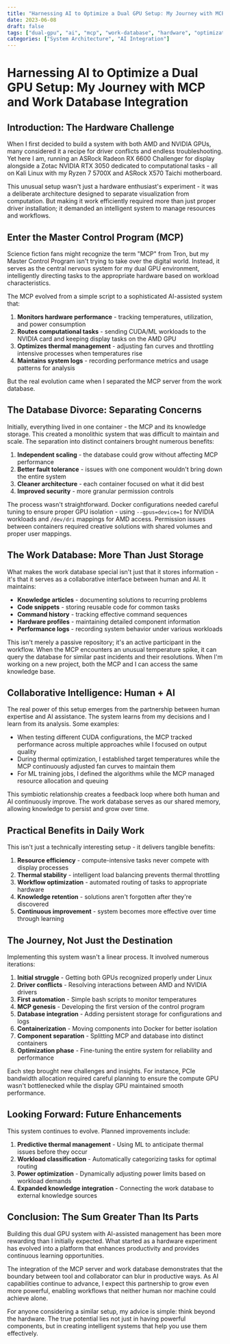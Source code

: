 ```yaml
---
title: "Harnessing AI to Optimize a Dual GPU Setup: My Journey with MCP and Work Database Integration"
date: 2023-06-08
draft: false
tags: ["dual-gpu", "ai", "mcp", "work-database", "hardware", "optimization"]
categories: ["System Architecture", "AI Integration"]
---
```


# Harnessing AI to Optimize a Dual GPU Setup: My Journey with MCP and Work Database Integration

## Introduction: The Hardware Challenge

When I first decided to build a system with both AMD and NVIDIA GPUs, many considered it a recipe for driver conflicts and endless troubleshooting. Yet here I am, running an ASRock Radeon RX 6600 Challenger for display alongside a Zotac NVIDIA RTX 3050 dedicated to computational tasks - all on Kali Linux with my Ryzen 7 5700X and ASRock X570 Taichi motherboard.

This unusual setup wasn't just a hardware enthusiast's experiment - it was a deliberate architecture designed to separate visualization from computation. But making it work efficiently required more than just proper driver installation; it demanded an intelligent system to manage resources and workflows.

## Enter the Master Control Program (MCP)

Science fiction fans might recognize the term "MCP" from Tron, but my Master Control Program isn't trying to take over the digital world. Instead, it serves as the central nervous system for my dual GPU environment, intelligently directing tasks to the appropriate hardware based on workload characteristics.

The MCP evolved from a simple script to a sophisticated AI-assisted system that:

1. **Monitors hardware performance** - tracking temperatures, utilization, and power consumption
2. **Routes computational tasks** - sending CUDA/ML workloads to the NVIDIA card and keeping display tasks on the AMD GPU
3. **Optimizes thermal management** - adjusting fan curves and throttling intensive processes when temperatures rise
4. **Maintains system logs** - recording performance metrics and usage patterns for analysis

But the real evolution came when I separated the MCP server from the work database.

## The Database Divorce: Separating Concerns

Initially, everything lived in one container - the MCP and its knowledge storage. This created a monolithic system that was difficult to maintain and scale. The separation into distinct containers brought numerous benefits:

1. **Independent scaling** - the database could grow without affecting MCP performance
2. **Better fault tolerance** - issues with one component wouldn't bring down the entire system
3. **Cleaner architecture** - each container focused on what it did best
4. **Improved security** - more granular permission controls

The process wasn't straightforward. Docker configurations needed careful tuning to ensure proper GPU isolation - using `--gpus=device=1` for NVIDIA workloads and `/dev/dri` mappings for AMD access. Permission issues between containers required creative solutions with shared volumes and proper user mappings.

## The Work Database: More Than Just Storage

What makes the work database special isn't just that it stores information - it's that it serves as a collaborative interface between human and AI. It maintains:

- **Knowledge articles** - documenting solutions to recurring problems
- **Code snippets** - storing reusable code for common tasks
- **Command history** - tracking effective command sequences
- **Hardware profiles** - maintaining detailed component information
- **Performance logs** - recording system behavior under various workloads

This isn't merely a passive repository; it's an active participant in the workflow. When the MCP encounters an unusual temperature spike, it can query the database for similar past incidents and their resolutions. When I'm working on a new project, both the MCP and I can access the same knowledge base.

## Collaborative Intelligence: Human + AI

The real power of this setup emerges from the partnership between human expertise and AI assistance. The system learns from my decisions and I learn from its analysis. Some examples:

- When testing different CUDA configurations, the MCP tracked performance across multiple approaches while I focused on output quality
- During thermal optimization, I established target temperatures while the MCP continuously adjusted fan curves to maintain them
- For ML training jobs, I defined the algorithms while the MCP managed resource allocation and queuing

This symbiotic relationship creates a feedback loop where both human and AI continuously improve. The work database serves as our shared memory, allowing knowledge to persist and grow over time.

## Practical Benefits in Daily Work

This isn't just a technically interesting setup - it delivers tangible benefits:

1. **Resource efficiency** - compute-intensive tasks never compete with display processes
2. **Thermal stability** - intelligent load balancing prevents thermal throttling
3. **Workflow optimization** - automated routing of tasks to appropriate hardware
4. **Knowledge retention** - solutions aren't forgotten after they're discovered
5. **Continuous improvement** - system becomes more effective over time through learning

## The Journey, Not Just the Destination

Implementing this system wasn't a linear process. It involved numerous iterations:

1. **Initial struggle** - Getting both GPUs recognized properly under Linux
2. **Driver conflicts** - Resolving interactions between AMD and NVIDIA drivers
3. **First automation** - Simple bash scripts to monitor temperatures
4. **MCP genesis** - Developing the first version of the control program
5. **Database integration** - Adding persistent storage for configurations and logs
6. **Containerization** - Moving components into Docker for better isolation
7. **Component separation** - Splitting MCP and database into distinct containers
8. **Optimization phase** - Fine-tuning the entire system for reliability and performance

Each step brought new challenges and insights. For instance, PCIe bandwidth allocation required careful planning to ensure the compute GPU wasn't bottlenecked while the display GPU maintained smooth performance.

## Looking Forward: Future Enhancements

This system continues to evolve. Planned improvements include:

1. **Predictive thermal management** - Using ML to anticipate thermal issues before they occur
2. **Workload classification** - Automatically categorizing tasks for optimal routing
3. **Power optimization** - Dynamically adjusting power limits based on workload demands
4. **Expanded knowledge integration** - Connecting the work database to external knowledge sources

## Conclusion: The Sum Greater Than Its Parts

Building this dual GPU system with AI-assisted management has been more rewarding than I initially expected. What started as a hardware experiment has evolved into a platform that enhances productivity and provides continuous learning opportunities.

The integration of the MCP server and work database demonstrates that the boundary between tool and collaborator can blur in productive ways. As AI capabilities continue to advance, I expect this partnership to grow even more powerful, enabling workflows that neither human nor machine could achieve alone.

For anyone considering a similar setup, my advice is simple: think beyond the hardware. The true potential lies not just in having powerful components, but in creating intelligent systems that help you use them effectively. 